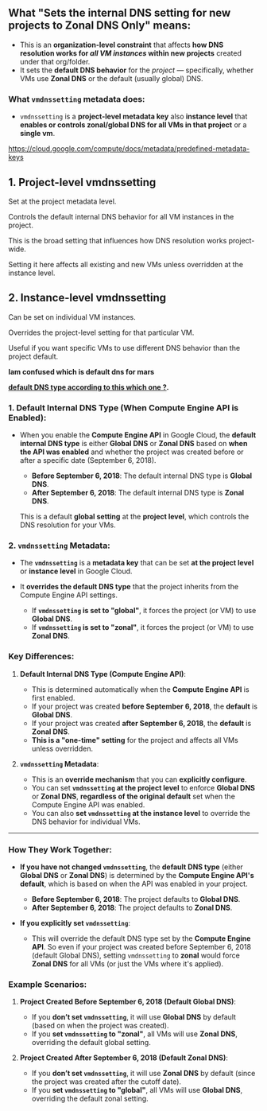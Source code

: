 ## What "Sets the internal DNS setting for new projects to Zonal DNS Only" means:

* This is an **organization-level constraint** that affects **how DNS resolution works for *all VM instances* within new projects** created under that org/folder.
* It sets the **default DNS behavior** for the *project* — specifically, whether VMs use **Zonal DNS** or the default (usually global) DNS.

### What `vmdnssetting` metadata does:

* `vmdnssetting` is a **project-level metadata key** also **instance level** that **enables or controls zonal/global DNS for all VMs in that project** or a **single vm**.



https://cloud.google.com/compute/docs/metadata/predefined-metadata-keys


## 1. Project-level vmdnssetting
Set at the project metadata level.

Controls the default internal DNS behavior for all VM instances in the project.

This is the broad setting that influences how DNS resolution works project-wide.

Setting it here affects all existing and new VMs unless overridden at the instance level.

## 2. Instance-level vmdnssetting
Can be set on individual VM instances.

Overrides the project-level setting for that particular VM.

Useful if you want specific VMs to use different DNS behavior than the project default.



**Iam confused which is default dns for mars** 

**[default DNS type according to this which one ?](https://cloud.google.com/compute/docs/internal-dns#instance-fully-qualified-domain-names).**




### 1. **Default Internal DNS Type (When Compute Engine API is Enabled)**:

* When you enable the **Compute Engine API** in Google Cloud, the **default internal DNS type** is either **Global DNS** or **Zonal DNS** based on **when the API was enabled** and whether the project was created before or after a specific date (September 6, 2018).

  * **Before September 6, 2018**: The default internal DNS type is **Global DNS**.
  * **After September 6, 2018**: The default internal DNS type is **Zonal DNS**.

  This is a default **global setting** at the **project level**, which controls the DNS resolution for your VMs.

### 2. **`vmdnssetting` Metadata**:

* The **`vmdnssetting`** is a **metadata key** that can be set **at the project level** or **instance level** in Google Cloud.
* It **overrides the default DNS type** that the project inherits from the Compute Engine API settings.

  * If **`vmdnssetting` is set to "global"**, it forces the project (or VM) to use **Global DNS**.
  * If **`vmdnssetting` is set to "zonal"**, it forces the project (or VM) to use **Zonal DNS**.

### **Key Differences:**

1. **Default Internal DNS Type (Compute Engine API)**:

   * This is determined automatically when the **Compute Engine API** is first enabled.
   * If your project was created **before September 6, 2018**, the **default** is **Global DNS**.
   * If your project was created **after September 6, 2018**, the **default** is **Zonal DNS**.
   * **This is a "one-time" setting** for the project and affects all VMs unless overridden.

2. **`vmdnssetting` Metadata**:

   * This is an **override mechanism** that you can **explicitly configure**.
   * You can set **`vmdnssetting` at the project level** to enforce **Global DNS** or **Zonal DNS**, **regardless of the original default** set when the Compute Engine API was enabled.
   * You can also **set `vmdnssetting` at the instance level** to override the DNS behavior for individual VMs.

---

### **How They Work Together:**

* **If you have not changed `vmdnssetting`**, the **default DNS type** (either **Global DNS** or **Zonal DNS**) is determined by the **Compute Engine API's default**, which is based on when the API was enabled in your project.

  * **Before September 6, 2018**: The project defaults to **Global DNS**.
  * **After September 6, 2018**: The project defaults to **Zonal DNS**.
* **If you explicitly set `vmdnssetting`**:

  * This will override the default DNS type set by the **Compute Engine API**. So even if your project was created before September 6, 2018 (default Global DNS), setting `vmdnssetting` to **zonal** would force **Zonal DNS** for all VMs (or just the VMs where it's applied).

### **Example Scenarios:**

1. **Project Created Before September 6, 2018 (Default Global DNS)**:

   * If you **don’t set `vmdnssetting`**, it will use **Global DNS** by default (based on when the project was created).
   * If you **set `vmdnssetting` to "zonal"**, all VMs will use **Zonal DNS**, overriding the default global setting.

2. **Project Created After September 6, 2018 (Default Zonal DNS)**:

   * If you **don’t set `vmdnssetting`**, it will use **Zonal DNS** by default (since the project was created after the cutoff date).
   * If you **set `vmdnssetting` to "global"**, all VMs will use **Global DNS**, overriding the default zonal setting.

